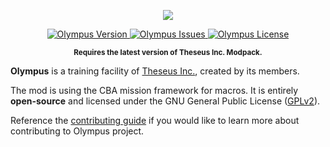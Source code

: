 <p align="center">
    <img src="https://github.com/Theseus-Aegis/Olympus/blob/master/extras/logo/Olympus-Logo.png">
</p>
<p align="center">
    <a href="https://github.com/Theseus-Aegis/Olympus/releases/latest">
        <img src="https://img.shields.io/badge/Version-3.2.0-blue.svg" alt="Olympus Version">
    </a>
    <a href="https://github.com/Theseus-Aegis/Olympus/issues">
        <img src="https://img.shields.io/github/issues-raw/Theseus-Aegis/Olympus.svg?label=Issues" alt="Olympus Issues">
    </a>
    <a href="https://github.com/Theseus-Aegis/Olympus/blob/master/LICENSE">
        <img src="https://img.shields.io/badge/License-GPLv2-red.svg" alt="Olympus License">
    </a>
</p>
<p align="center"><sup><strong>Requires the latest version of Theseus Inc. Modpack.</strong></sup></p>

**Olympus** is a training facility of <a href="http://www.theseus-aegis.com/">Theseus Inc.</a>, created by its members.

The mod is using the CBA mission framework for macros. It is entirely **open-source** and licensed under the GNU General Public License ([GPLv2](https://github.com/Theseus-Aegis/Olympus/blob/master/LICENSE)).

Reference the [contributing guide](https://github.com/Theseus-Aegis/Olympus/blob/master/.github/CONTRIBUTING.md) if you would like to learn more about contributing to Olympus project.
